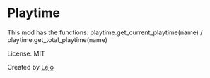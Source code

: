 # Playtime

This mod has the functions: playtime.get_current_playtime(name) / playtime.get_total_playtime(name)

License: MIT

Created by [Lejo](https://github.com/Lejo1)
